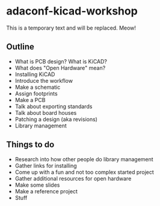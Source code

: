 # adaconf-kicad-workshop

This is a temporary text and will be replaced. Meow!

## Outline

- What is PCB design? What is KiCAD?
- What does "Open Hardware" mean?
- Installing KiCAD
- Introduce the workflow
- Make a schematic
- Assign footprints
- Make a PCB
- Talk about exporting standards
- Talk about board houses
- Patching a design (aka revisions)
- Library management


## Things to do

- Research into how other people do library management
- Gather links for installing
- Come up with a fun and not too complex started project
- Gather additional resources for open hardware
- Make some slides
- Make a reference project
- Stuff
